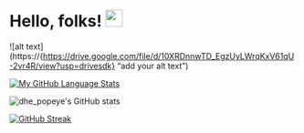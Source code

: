 # Hello, folks! <img src="https://raw.githubusercontent.com/MartinHeinz/MartinHeinz/master/wave.gif" width="30px">

![alt text](https://{https://drive.google.com/file/d/10XRDnnwTD_EgzUyLWrqKxV61qU-2vr4R/view?usp=drivesdk} “add your alt text”)




[![My GitHub Language Stats](https://github-readme-stats.vercel.app/api/top-langs/?username=popeye0013&langs_count=5&theme=dark)]()

![dhe_popeye's GitHub stats](https://github-readme-stats.vercel.app/api?username=popeye0013&show_icons=true&theme=dark)

[![GitHub Streak](https://github-readme-streak-stats.herokuapp.com/?user=popeye0013&theme=dark)](https://git.io/streak-stats)
